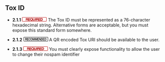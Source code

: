 Tox ID
------

- **2.1.1** ![](/badge/req.png) The Tox ID must be represented as a 76-character
  hexadecimal string. Alternative forms are acceptable, but you must
  expose this standard form somewhere.

- **2.1.2** ![](/badge/rec.png) A QR encoded Tox URI should be available to the user.

- **2.1.3** ![](/badge/req.png) You must clearly expose functionality to allow the user to change their nospam identifier
